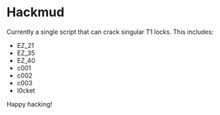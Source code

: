 # Hackmud

Currently a single script that can crack singular T1 locks. This includes:
- EZ_21
- EZ_35
- EZ_40
- c001
- c002
- c003
- l0cket

Happy hacking!
